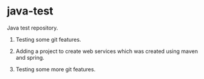 # java-test
Java test repository.

1. Testing some git features.

2. Adding a project to create web services which was created using maven and spring.

3. Testing some more git features.
